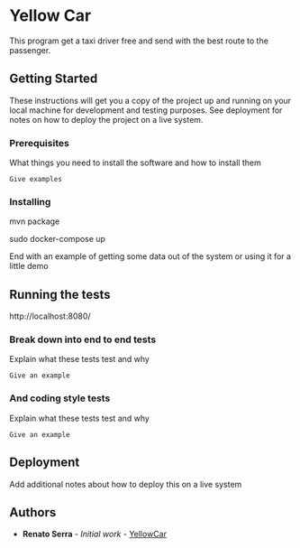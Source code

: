 # Yellow Car

This program get a taxi driver free and send with the best route to the passenger.

## Getting Started

These instructions will get you a copy of the project up and running on your local machine for development and testing purposes. See deployment for notes on how to deploy the project on a live system.

### Prerequisites

What things you need to install the software and how to install them

```
Give examples
```

### Installing

mvn package

sudo docker-compose up

End with an example of getting some data out of the system or using it for a little demo

## Running the tests

http://localhost:8080/

### Break down into end to end tests

Explain what these tests test and why

```
Give an example
```

### And coding style tests

Explain what these tests test and why

```
Give an example
```

## Deployment

Add additional notes about how to deploy this on a live system

## Authors

* **Renato Serra** - *Initial work* - [YellowCar](https://github.com/PurpleBooth)



